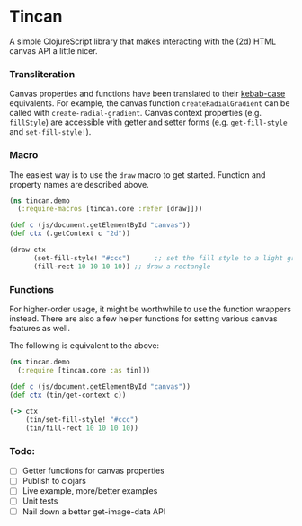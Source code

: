 # Tincan

A simple ClojureScript library that makes interacting with the (2d) HTML canvas API a little nicer.

### Transliteration

Canvas properties and functions have been translated to their [kebab-case](https://github.com/qerub/camel-snake-kebab) equivalents. For example, the canvas function `createRadialGradient` can be called with `create-radial-gradient`. Canvas context properties (e.g. `fillStyle`) are accessible with getter and setter forms (e.g. `get-fill-style` and `set-fill-style!`). 

### Macro

The easiest way is to use the `draw` macro to get started. Function and property names are described above.

```clojure
(ns tincan.demo
  (:require-macros [tincan.core :refer [draw]]))

(def c (js/document.getElementById "canvas"))
(def ctx (.getContext c "2d"))

(draw ctx
      (set-fill-style! "#ccc")      ;; set the fill style to a light gray
      (fill-rect 10 10 10 10)) ;; draw a rectangle
```

### Functions

For higher-order usage, it might be worthwhile to use the function wrappers instead. There are also a few helper functions for setting various canvas features as well.

The following is equivalent to the above:

```clojure
(ns tincan.demo
  (:require [tincan.core :as tin]))

(def c (js/document.getElementById "canvas"))
(def ctx (tin/get-context c))
  
(-> ctx
    (tin/set-fill-style! "#ccc")
    (tin/fill-rect 10 10 10 10))
```

### Todo:

- [ ] Getter functions for canvas properties
- [ ] Publish to clojars
- [ ] Live example, more/better examples
- [ ] Unit tests
- [ ] Nail down a better get-image-data API

